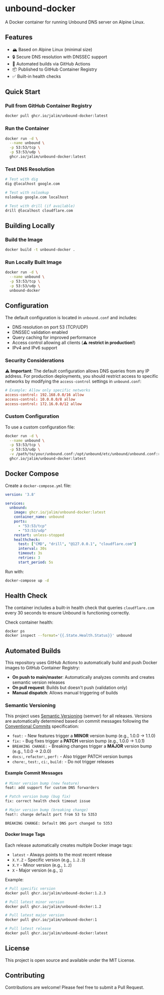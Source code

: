 # unbound-docker

A Docker container for running Unbound DNS server on Alpine Linux.

## Features

- 🏔️ Based on Alpine Linux (minimal size)
- 🔒 Secure DNS resolution with DNSSEC support
- 🚀 Automated builds via GitHub Actions
- 📦 Published to GitHub Container Registry
- ✅ Built-in health checks

## Quick Start

### Pull from GitHub Container Registry

```bash
docker pull ghcr.io/jalim/unbound-docker:latest
```

### Run the Container

```bash
docker run -d \
  --name unbound \
  -p 53:53/tcp \
  -p 53:53/udp \
  ghcr.io/jalim/unbound-docker:latest
```

### Test DNS Resolution

```bash
# Test with dig
dig @localhost google.com

# Test with nslookup
nslookup google.com localhost

# Test with drill (if available)
drill @localhost cloudflare.com
```

## Building Locally

### Build the Image

```bash
docker build -t unbound-docker .
```

### Run Locally Built Image

```bash
docker run -d \
  --name unbound \
  -p 53:53/tcp \
  -p 53:53/udp \
  unbound-docker
```

## Configuration

The default configuration is located in `unbound.conf` and includes:

- DNS resolution on port 53 (TCP/UDP)
- DNSSEC validation enabled
- Query caching for improved performance
- Access control allowing all clients (⚠️ **restrict in production!**)
- IPv4 and IPv6 support

### Security Considerations

⚠️ **Important**: The default configuration allows DNS queries from any IP address. For production deployments, you should restrict access to specific networks by modifying the `access-control` settings in `unbound.conf`:

```conf
# Example: Allow only specific networks
access-control: 192.168.0.0/16 allow
access-control: 10.0.0.0/8 allow
access-control: 172.16.0.0/12 allow
```

### Custom Configuration

To use a custom configuration file:

```bash
docker run -d \
  --name unbound \
  -p 53:53/tcp \
  -p 53:53/udp \
  -v /path/to/your/unbound.conf:/opt/unbound/etc/unbound/unbound.conf:ro \
  ghcr.io/jalim/unbound-docker:latest
```

## Docker Compose

Create a `docker-compose.yml` file:

```yaml
version: '3.8'

services:
  unbound:
    image: ghcr.io/jalim/unbound-docker:latest
    container_name: unbound
    ports:
      - "53:53/tcp"
      - "53:53/udp"
    restart: unless-stopped
    healthcheck:
      test: ["CMD", "drill", "@127.0.0.1", "cloudflare.com"]
      interval: 30s
      timeout: 3s
      retries: 3
      start_period: 5s
```

Run with:

```bash
docker-compose up -d
```

## Health Check

The container includes a built-in health check that queries `cloudflare.com` every 30 seconds to ensure Unbound is functioning correctly.

Check container health:

```bash
docker ps
docker inspect --format='{{.State.Health.Status}}' unbound
```

## Automated Builds

This repository uses GitHub Actions to automatically build and push Docker images to GitHub Container Registry:

- **On push to main/master**: Automatically analyzes commits and creates semantic version releases
- **On pull request**: Builds but doesn't push (validation only)
- **Manual dispatch**: Allows manual triggering of builds

### Semantic Versioning

This project uses [Semantic Versioning](https://semver.org/) (semver) for all releases. Versions are automatically determined based on commit messages following the [Conventional Commits](https://www.conventionalcommits.org/) specification:

- `feat:` - New features trigger a **MINOR** version bump (e.g., 1.0.0 → 1.1.0)
- `fix:` - Bug fixes trigger a **PATCH** version bump (e.g., 1.0.0 → 1.0.1)
- `BREAKING CHANGE:` - Breaking changes trigger a **MAJOR** version bump (e.g., 1.0.0 → 2.0.0)
- `docs:`, `refactor:`, `perf:` - Also trigger PATCH version bumps
- `chore:`, `test:`, `ci:`, `build:` - Do not trigger releases

#### Example Commit Messages

```bash
# Minor version bump (new feature)
feat: add support for custom DNS forwarders

# Patch version bump (bug fix)
fix: correct health check timeout issue

# Major version bump (breaking change)
feat!: change default port from 53 to 5353

BREAKING CHANGE: Default DNS port changed to 5353
```

#### Docker Image Tags

Each release automatically creates multiple Docker image tags:
- `latest` - Always points to the most recent release
- `X.Y.Z` - Specific version (e.g., `1.2.3`)
- `X.Y` - Minor version (e.g., `1.2`)
- `X` - Major version (e.g., `1`)

Example:
```bash
# Pull specific version
docker pull ghcr.io/jalim/unbound-docker:1.2.3

# Pull latest minor version
docker pull ghcr.io/jalim/unbound-docker:1.2

# Pull latest major version
docker pull ghcr.io/jalim/unbound-docker:1

# Pull latest release
docker pull ghcr.io/jalim/unbound-docker:latest
```

## License

This project is open source and available under the MIT License.

## Contributing

Contributions are welcome! Please feel free to submit a Pull Request.

